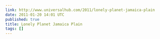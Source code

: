 ```yaml
---
link: http://www.universalhub.com/2011/lonely-planet-jamaica-plain
date: 2011-01-20 14:01 UTC
published: true
title: Lonely Planet Jamaica Plain
tags: []
---
```



